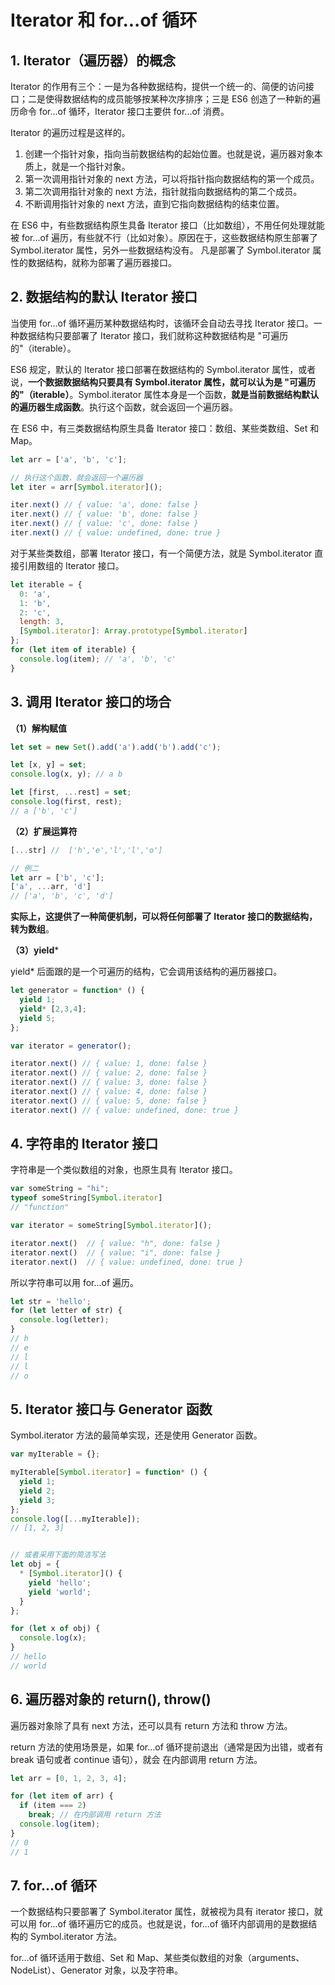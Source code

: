 # Iterator 和 for...of 循环

## 1. Iterator（遍历器）的概念

Iterator 的作用有三个：一是为各种数据结构，提供一个统一的、简便的访问接口；二是使得数据结构的成员能够按某种次序排序；三是 ES6 创造了一种新的遍历命令 for...of 循环，Iterator 接口主要供 for...of 消费。

Iterator 的遍历过程是这样的。

1. 创建一个指针对象，指向当前数据结构的起始位置。也就是说，遍历器对象本质上，就是一个指针对象。
2. 第一次调用指针对象的 next 方法，可以将指针指向数据结构的第一个成员。
3. 第二次调用指针对象的 next 方法，指针就指向数据结构的第二个成员。
4. 不断调用指针对象的 next 方法，直到它指向数据结构的结束位置。

在 ES6 中，有些数据结构原生具备 Iterator 接口（比如数组），不用任何处理就能被 for...of 遍历，有些就不行（比如对象）。原因在于，这些数据结构原生部署了 Symbol.iterator 属性，另外一些数据结构没有。
凡是部署了 Symbol.iterator 属性的数据结构，就称为部署了遍历器接口。

## 2. 数据结构的默认 Iterator 接口

当使用 for...of 循环遍历某种数据结构时，该循环会自动去寻找 Iterator 接口。一种数据结构只要部署了 Iterator 接口，我们就称这种数据结构是 "可遍历的"（iterable）。

ES6 规定，默认的 Iterator 接口部署在数据结构的 Symbol.iterator 属性，或者说，**一个数据数据结构只要具有 Symbol.iterator 属性，就可以认为是 "可遍历的"（iterable）**。Symbol.iterator 属性本身是一个函数，**就是当前数据结构默认的遍历器生成函数**。执行这个函数，就会返回一个遍历器。

在 ES6 中，有三类数据结构原生具备 Iterator 接口：数组、某些类数组、Set 和 Map。

```javascript
let arr = ['a', 'b', 'c'];

// 执行这个函数，就会返回一个遍历器
let iter = arr[Symbol.iterator]();

iter.next() // { value: 'a', done: false }
iter.next() // { value: 'b', done: false }
iter.next() // { value: 'c', done: false }
iter.next() // { value: undefined, done: true }
```

对于某些类数组，部署 Iterator 接口，有一个简便方法，就是 Symbol.iterator 直接引用数组的 Iterator 接口。

```javascript
let iterable = {
  0: 'a',
  1: 'b',
  2: 'c',
  length: 3,
  [Symbol.iterator]: Array.prototype[Symbol.iterator]
};
for (let item of iterable) {
  console.log(item); // 'a', 'b', 'c'
}
```

## 3. 调用 Iterator 接口的场合

**（1）解构赋值**

```javascript
let set = new Set().add('a').add('b').add('c');

let [x, y] = set;
console.log(x, y); // a b

let [first, ...rest] = set;
console.log(first, rest);
// a ['b', 'c']
```

**（2）扩展运算符**

```javascript
[...str] //  ['h','e','l','l','o']

// 例二
let arr = ['b', 'c'];
['a', ...arr, 'd']
// ['a', 'b', 'c', 'd']
```

**实际上，这提供了一种简便机制，可以将任何部署了 Iterator 接口的数据结构，转为数组**。

**（3）yield***

yield\* 后面跟的是一个可遍历的结构，它会调用该结构的遍历器接口。

```javascript
let generator = function* () {
  yield 1;
  yield* [2,3,4];
  yield 5;
};

var iterator = generator();

iterator.next() // { value: 1, done: false }
iterator.next() // { value: 2, done: false }
iterator.next() // { value: 3, done: false }
iterator.next() // { value: 4, done: false }
iterator.next() // { value: 5, done: false }
iterator.next() // { value: undefined, done: true }
```

## 4. 字符串的 Iterator 接口

字符串是一个类似数组的对象，也原生具有 Iterator 接口。

```javascript
var someString = "hi";
typeof someString[Symbol.iterator]
// "function"

var iterator = someString[Symbol.iterator]();

iterator.next()  // { value: "h", done: false }
iterator.next()  // { value: "i", done: false }
iterator.next()  // { value: undefined, done: true }
```

所以字符串可以用 for...of 遍历。

```javascript
let str = 'hello';
for (let letter of str) {
  console.log(letter);
}
// h
// e
// l
// l
// o
```

## 5. Iterator 接口与 Generator 函数

Symbol.iterator 方法的最简单实现，还是使用 Generator 函数。

```javascript
var myIterable = {};

myIterable[Symbol.iterator] = function* () {
  yield 1;
  yield 2;
  yield 3;
};
console.log([...myIterable]);
// [1, 2, 3]


// 或者采用下面的简洁写法
let obj = {
  * [Symbol.iterator]() {
    yield 'hello';
    yield 'world';
  }
};

for (let x of obj) {
  console.log(x);
}
// hello
// world
```

## 6. 遍历器对象的 return(), throw()

遍历器对象除了具有 next 方法，还可以具有 return 方法和 throw 方法。

return 方法的使用场景是，如果 for...of 循环提前退出（通常是因为出错，或者有 break 语句或者 continue 语句），就会
在内部调用 return 方法。

```javascript
let arr = [0, 1, 2, 3, 4];

for (let item of arr) {
  if (item === 2)
    break; // 在内部调用 return 方法
  console.log(item);
}
// 0
// 1
```

## 7. for...of 循环

一个数据结构只要部署了 Symbol.iterator 属性，就被视为具有 iterator 接口，就可以用 for...of 循环遍历它的成员。也就是说，for...of 循环内部调用的是数据结构的 Symbol.iterator 方法。

for...of 循环适用于数组、Set 和 Map、某些类似数组的对象（arguments、NodeList）、Generator 对象，以及字符串。

